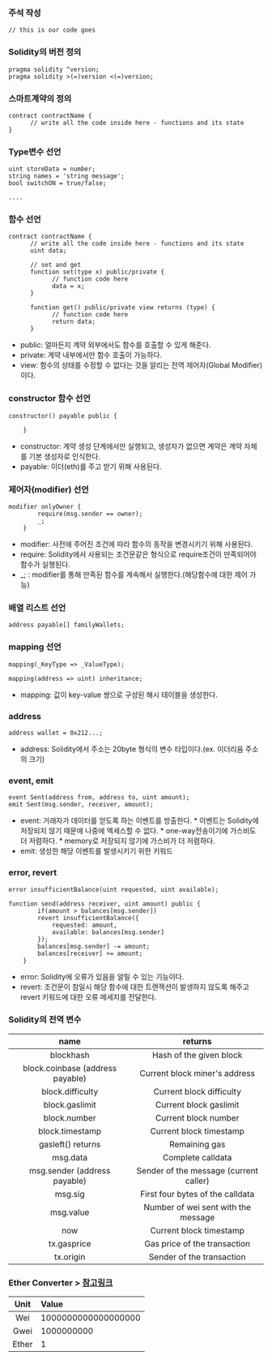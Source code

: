 ### 주석 작성 
```solidity 
// this is our code goes
```  

### Solidity의 버전 정의
```solidity 
pragma solidity ^version; 
pragma solidity >(=)version <(=)version;
```

### 스마트계약의 정의
```solidity 
contract contractName {
      // write all the code inside here - functions and its state
}
```

### Type변수 선언
```solidity 
uint storeData = number;
string names = 'string message';
bool switchON = true/false;
    
....
```

### 함수 선언
```solidity 
contract contractName {
      // write all the code inside here - functions and its state
      uint data;
      
      // set and get
      function set(type x) public/private {
            // function code here
            data = x;
      }
      
      function get() public/private view returns (type) {
            // function code here
            return data;
      }
```

* public: 얼마든지 계약 외부에서도 함수를 호출할 수 있게 해준다.
* private: 계약 내부에서만 함수 호출이 가능하다.
* view: 함수의 상태를 수정할 수 없다는 것을 알리는 전역 제어자(Global Modifier)이다.

### constructor 함수 선언
```solidity
constructor() payable public {

    }
```

* constructor: 계약 생성 단계에서만 실행되고, 생성자가 없으면 계약은 계약 자체를 기본 생성자로 인식한다.
* payable: 이더(eth)를 주고 받기 위해 사용된다. 

### 제어자(modifier) 선언
```solidity
modifier onlyOwner {
        require(msg.sender == owner);
        _; 
    }
```
* modifier: 사전에 주어진 조건에 따라 함수의 동작을 변경시키기 위해 사용된다.
* require: Solidity에서 사용되는 조건문같은 형식으로 require조건이 만족되어야 함수가 실행된다.
* _; : modifier를 통해 만족된 함수를 계속해서 실행한다.(해당함수에 대한 제어 가능)

### 배열 리스트 선언
```solidity
address payable[] familyWallets;
```

### mapping 선언
```solidity
mapping(_KeyType => _ValueType);

mapping(address => uint) inheritance;
```
* mapping: 값이 key-value 쌍으로 구성된 해시 테이블을 생성한다.

### address
```solidity
address wallet = 0x212...;
```
* address: Solidity에서 주소는 20byte 형식의 변수 타입이다.(ex. 이더리움 주소의 크기)

### event, emit
```solidity
event Sent(address from, address to, uint amount);
emit Sent(msg.sender, receiver, amount);
```
* event: 거래자가 데이터를 얻도록 하는 이벤트를 방출한다.
      * 이벤트는 Solidity에 저장되지 않기 때문에 나중에 엑세스할 수 없다.
      * one-way전송이기에 가스비도 더 저렴하다.
      * memory로 저장되지 않기에 가스비가 더 저렴하다.
* emit: 생성한 해당 이벤트를 발생시키기 위한 키워드
### error, revert
```solidity
error insufficientBalance(uint requested, uint available);

function send(address receiver, uint amount) public {
        if(amount > balances[msg.sender])
        revert insufficientBalance({
            requested: amount,
            available: balances[msg.sender]
        });
        balances[msg.sender] -= amount;
        balances[receiver] += amount;
    }
```
* error: Solidity에 오류가 있음을 알릴 수 있는 기능이다.
* revert: 조건문이 참일시 해당 함수에 대한 트랜잭션이 발생하지 않도록 해주고 revert 키워드에 대한 오류 메세지를 전달한다.


### Solidity의 전역 변수
|name|returns|
|:---:|:---:|
|blockhash|Hash of the given block|
|block.coinbase (address payable)|Current block miner's address|
|block.difficulty|Current block difficulty|
|block.gaslimit|Current block gaslimit|
|block.number|Current block number|
|block.timestamp|Current block timestamp|
|gasleft() returns|Remaining gas|
|msg.data|Complete calldata|
|msg.sender (address payable)|Sender of the message (current caller)|
|msg.sig|First four bytes of the calldata|
|msg.value|Number of wei sent with the message|
|now|Current block timestamp|
|tx.gasprice|Gas price of the transaction|
|tx.origin|Sender of the transaction|

### Ether Converter > [참고링크](https://www.eth-to-wei.com/?gclid=Cj0KCQjwuaiXBhCCARIsAKZLt3mESg7wimLohoFF6dHA0ddZ2Ep7k6CqvizbqWp2dkPZVWDyA7L8-YAaAvogEALw_wcB)
|Unit|Value|
|:---:|:---|
|Wei|1000000000000000000|
|Gwei|1000000000|
|Ether|1|
